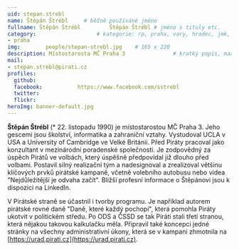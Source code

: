 ```yaml
---
uid: stepan.strebl
name: Štěpán Štrébl  	# běžně používáné jméno
fullname: Štěpán Štrébl			Štěpán Štrébl # jméno s tituly etc.
category:                 	# kategorie: rp, praha, vary, hradec, jmk, senat
- praha
img: 		people/stepan-strebl.jpg    # 165 x 220
description: Místostarosta MČ Praha 3    			# kratký popis, max 160 znaků
mail:
- stepan.strebl@pirati.cz
profiles:
  github:                 
  facebook: 		  https://www.facebook.com/sstrebl
  twitter: 		  
  flickr:     		  
heroImg: banner-default.jpg  
---
```


**Štěpán Štrébl** (* 22. listopadu 1990) je místostarostou MČ Praha 3. Jeho gescemi jsou školství, informatika a zahraniční vztahy. Vystudoval UCLA v USA a University of Cambridge ve Velké Británii. Před Piráty pracoval jako konzultant v mezinárodní poradenské společnosti. Je zodpovědný za úspěch Pirátů ve volbách, který úspěšně předpovídal již dlouho před volbami. Postavil silný realizační tým a nadesignoval a zrealizoval většinu klíčových prvků pirátské kampaně, včetně volebního autobusu nebo videa "Nejdůležitější je odvaha začít". Bližší profesní informace o Štěpánovi jsou k dispozici na LinkedIn.

V Pirátské straně se účastnil i tvorby programu. Je například autorem pirátské rovné daně "Daně, které každý pochopí", která pomohla Piráty ukotvit v politickém středu. Po ODS a ČSSD se tak Piráti stali třetí stranou, která nějakou takovou kalkulačku měla. Připravil také koncepci jedné stránky na všechny administrativní úkony, která se v kampani zhmotnila na [https://urad.pirati.cz](https://urad.pirati.cz).
